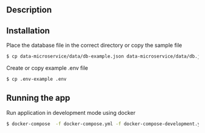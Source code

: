 ## Description

## Installation

Place the database file in the correct directory or copy the sample file

```bash
$ cp data-microservice/data/db-example.json data-microservice/data/db.json
```

Create or copy example .env file

```bash
$ cp .env-example .env
```

## Running the app

Run application in development mode using docker

```bash
$ docker-compose  -f docker-compose.yml -f docker-compose-development.yml up --build -V
```
